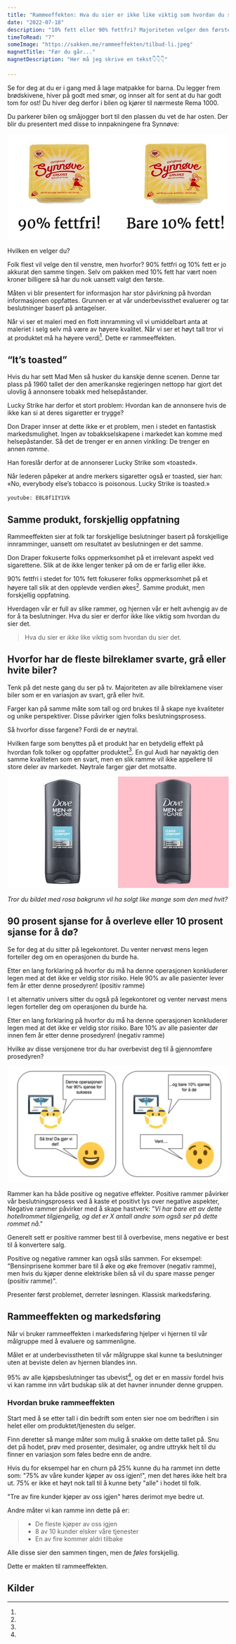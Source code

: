 ```yaml
---
title: "Rammeeffekten: Hva du sier er ikke like viktig som hvordan du sier det"
date: "2022-07-18"
description: "10% fett eller 90% fettfri? Majoriteten velger den første, men hvorfor?"
timeToRead: "7"
someImage: "https://sakken.me/rammeeffekten/tilbud-li.jpeg"
magnetTitle: "Før du går..."
magnetDescription: "Her må jeg skrive en tekst👇👇👇"

---
```


Se for deg at du er i gang med å lage matpakke for barna. Du legger frem brødskivene, hiver på godt med smør, og innser alt for sent at du har godt tom for ost! Du hiver deg derfor i bilen og kjører til nærmeste Rema 1000. 

Du parkerer bilen og småjogger bort til den plassen du vet de har osten. Der blir du presentert med disse to innpakningene fra Synnøve: 

![](../rammeeffekten/ost.jpeg)

Hvilken en velger du? 

Folk flest vil velge den til venstre, men hvorfor? 90% fettfri og 10% fett er jo akkurat den samme tingen. Selv om pakken med 10% fett har vært noen kroner billigere så har du nok uansett valgt den første.

Måten vi blir presentert for informasjon har stor påvirkning på hvordan informasjonen oppfattes. Grunnen er at vår underbevissthet evaluerer og tar beslutninger basert på antagelser. 

Når vi ser et maleri med en flott innramming vil vi umiddelbart anta at maleriet i selg selv må være av høyere kvalitet. Når vi ser et høyt tall tror vi at produktet må ha høyere verdi[^1]. Dette er rammeeffekten.

## “It’s toasted”

Hvis du har sett Mad Men så husker du kanskje denne scenen. Denne tar plass på 1960 tallet der den amerikanske regjeringen nettopp har gjort det ulovlig å annonsere tobakk med helsepåstander. 

Lucky Strike har derfor et stort problem: Hvordan kan de annonsere hvis de ikke kan si at deres sigaretter er trygge?

Don Draper innser at dette ikke er et problem, men i stedet en fantastisk markedsmulighet. Ingen av tobakkselskapene i markedet kan komme med helsepåstander. Så det de trenger er en annen vinkling: De trenger en annen *ramme*.

Han foreslår derfor at de annonserer Lucky Strike som «toasted».

Når lederen påpeker at andre merkers sigaretter også er toasted, sier han: «No, everybody else’s tobacco is poisonous. Lucky Strike is toasted.»

`youtube: E0L8f1IY1Vk`

## Samme produkt, forskjellig oppfatning

Rammeeffekten sier at folk tar forskjellige beslutninger basert på forskjellige innramminger, uansett om resultatet av beslutningen er det samme.

Don Draper fokuserte folks oppmerksomhet på et irrelevant aspekt ved sigarettene. Slik at de ikke lenger tenker på om de er farlig eller ikke. 

90% fettfri i stedet for 10% fett fokuserer folks oppmerksomhet på et høyere tall slik at den opplevde verdien økes[^2]. Samme produkt, men forskjellig oppfatning. 

Hverdagen vår er full av slike rammer, og hjernen vår er helt avhengig av de for å ta beslutninger. Hva du sier er derfor ikke like viktig som hvordan du sier det.

> Hva du sier er *ikke* like viktig som hvordan du sier det.

## Hvorfor har de fleste bilreklamer svarte, grå eller hvite biler?

Tenk på det neste gang du ser på tv. Majoriteten av alle bilreklamene viser biler som er en variasjon av svart, grå eller hvit. 

Farger kan på samme måte som tall og ord brukes til å skape nye kvaliteter og unike perspektiver. Disse påvirker igjen folks beslutningsprosess. 

Så hvorfor disse fargene? Fordi de er nøytral. 

Hvilken farge som benyttes på et produkt har en betydelig effekt på hvordan folk tolker og oppfatter produktet[^3]. En gul Audi har nøyaktig den samme kvaliteten som en svart, men en slik ramme vil ikke appellere til store deler av markedet. Nøytrale farger gjør det motsatte. 

![](../rammeeffekten/dove.jpeg)

*Tror du bildet med rosa bakgrunn vil ha solgt like mange som den med hvit?* 

## 90 prosent sjanse for å overleve eller 10 prosent sjanse for å dø?

Se for deg at du sitter på legekontoret. Du venter nervøst mens legen forteller deg om en operasjonen du burde ha. 

Etter en lang forklaring på hvorfor du må ha denne operasjonen konkluderer legen med at det ikke er veldig stor risiko. Hele 90% av alle pasienter lever fem år etter denne prosedyren! (positiv ramme)

I et alternativ univers sitter du også på legekontoret og venter nervøst mens legen forteller deg om operasjonen du burde ha. 

Etter en lang forklaring på hvorfor du må ha denne operasjonen konkluderer legen med at det ikke er veldig stor risiko. Bare 10% av alle pasienter dør innen fem år etter denne prosedyren! (negativ ramme)

Hvilke av disse versjonene tror du har overbevist deg til å gjennomføre prosedyren? 

![](../rammeeffekten/doctor.jpeg)

Rammer kan ha både positive og negative effekter. Positive rammer påvirker vår beslutningsprosess ved å kaste et positivt lys over negative aspekter, Negative rammer påvirker med å skape hastverk: "*Vi har bare ett av dette hotellrommet tilgjengelig, og det er X antall andre som også ser på dette rommet nå*."

Generelt sett er positive rammer best til å overbevise, mens negative er best til å konvertere salg. 

Positive og negative rammer kan også slås sammen. For eksempel: "Bensinprisene kommer bare til å øke og øke fremover (negativ ramme), men hvis du kjøper denne elektriske bilen så vil du spare masse penger (positiv ramme)".

Presenter først problemet, derreter løsningen. Klassisk markedsføring.

## Rammeeffekten og markedsføring

Når vi bruker rammeeffekten i markedsføring hjelper vi hjernen til vår målgruppe med å evaluere og sammenligne. 

Målet er at underbevisstheten til vår målgruppe skal kunne ta beslutninger uten at beviste delen av hjernen blandes inn. 

95% av alle kjøpsbeslutninger tas ubevist[^4], og det er en massiv fordel hvis vi kan ramme inn vårt budskap slik at det havner innunder denne gruppen. 

### Hvordan bruke rammeeffekten

Start med å se etter tall i din bedrift som enten sier noe om bedriften i sin helet eller om produktet/tjenesten du selger. 

Finn deretter så mange måter som mulig å snakke om dette tallet på. Snu det på hodet, prøv med prosenter, desimaler, og andre uttrykk helt til du finner en variasjon som føles bedre enn de andre. 

Hvis du for eksempel har en churn på 25% kunne du ha rammet inn dette som: "75% av våre kunder kjøper av oss igjen!", men det høres ikke helt bra ut. 75% er ikke et høyt nok tall til å kunne bety "alle" i hodet til folk. 

"Tre av fire kunder kjøper av oss igjen" høres derimot mye bedre ut. 

Andre måter vi kan ramme inn dette på er:

> * De fleste kjøper av oss igjen
> * 8 av 10 kunder elsker våre tjenester
> * En av fire kommer aldri tilbake

Alle disse sier den sammen tingen, men de *føles* forskjellig. 

Dette er makten til rammeeffekten.

## Kilder

[^1]: [Perspective in Statements of Quantity, with Implications for Consumer Psychology]:https://journals.sagepub.com/doi/abs/10.1111/1467-9280.00424?casa_token=OFcP8Kbj1aoAAAAA%3A_y1nExXTFzB4v3_mvRsIqiqEI7Ri1oEDTtiXDR0oAmN-MUuwWlTa27_54YFsASeI0FDWur5ts0dD&
[^2]:[Five Different Types of Framing Effects in Medical Situation: A Preliminary Exploration]:https://www.ncbi.nlm.nih.gov/pmc/articles/PMC3652505/#A8469R10
[^3]: [Color Psychology: Effects of Perceiving Color on Psychological Functioning in Humans]:https://www.deweycolorsystem.com/wp-content/uploads/2020/06/Credentials-Color-Psychology.pdf 
[^4]: [The Subconscious Mind of the Consumer (And How To Reach It)]:https://hbswk.hbs.edu/item/the-subconscious-mind-of-the-consumer-and-how-to-reach-it
